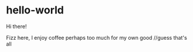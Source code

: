 # hello-world

Hi there!

Fizz here, I enjoy coffee perhaps too much for my own good //guess that's all 
